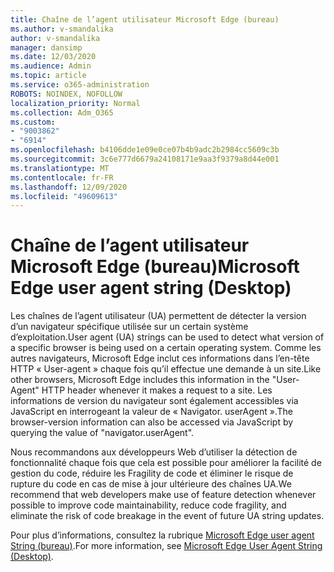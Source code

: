 ```yaml
---
title: Chaîne de l’agent utilisateur Microsoft Edge (bureau)
ms.author: v-smandalika
author: v-smandalika
manager: dansimp
ms.date: 12/03/2020
ms.audience: Admin
ms.topic: article
ms.service: o365-administration
ROBOTS: NOINDEX, NOFOLLOW
localization_priority: Normal
ms.collection: Adm_O365
ms.custom:
- "9003862"
- "6914"
ms.openlocfilehash: b4106dde1e09e0ce07b4b9adc2b2984cc5609c3b
ms.sourcegitcommit: 3c6e777d6679a24108171e9aa3f9379a8d44e001
ms.translationtype: MT
ms.contentlocale: fr-FR
ms.lasthandoff: 12/09/2020
ms.locfileid: "49609613"
---
```

# <a name="microsoft-edge-user-agent-string-desktop"></a><span data-ttu-id="a67f7-102">Chaîne de l’agent utilisateur Microsoft Edge (bureau)</span><span class="sxs-lookup"><span data-stu-id="a67f7-102">Microsoft Edge user agent string (Desktop)</span></span>

<span data-ttu-id="a67f7-103">Les chaînes de l’agent utilisateur (UA) permettent de détecter la version d’un navigateur spécifique utilisée sur un certain système d’exploitation.</span><span class="sxs-lookup"><span data-stu-id="a67f7-103">User agent (UA) strings can be used to detect what version of a specific browser is being used on a certain operating system.</span></span> <span data-ttu-id="a67f7-104">Comme les autres navigateurs, Microsoft Edge inclut ces informations dans l’en-tête HTTP « User-agent » chaque fois qu’il effectue une demande à un site.</span><span class="sxs-lookup"><span data-stu-id="a67f7-104">Like other browsers, Microsoft Edge includes this information in the "User-Agent" HTTP header whenever it makes a request to a site.</span></span> <span data-ttu-id="a67f7-105">Les informations de version du navigateur sont également accessibles via JavaScript en interrogeant la valeur de « Navigator. userAgent ».</span><span class="sxs-lookup"><span data-stu-id="a67f7-105">The browser-version information can also be accessed via JavaScript by querying the value of "navigator.userAgent".</span></span>

<span data-ttu-id="a67f7-106">Nous recommandons aux développeurs Web d’utiliser la détection de fonctionnalité chaque fois que cela est possible pour améliorer la facilité de gestion du code, réduire les Fragility de code et éliminer le risque de rupture du code en cas de mise à jour ultérieure des chaînes UA.</span><span class="sxs-lookup"><span data-stu-id="a67f7-106">We recommend that web developers make use of feature detection whenever possible to improve code maintainability, reduce code fragility, and eliminate the risk of code breakage in the event of future UA string updates.</span></span>

<span data-ttu-id="a67f7-107">Pour plus d’informations, consultez la rubrique [Microsoft Edge user agent String (bureau)](https://docs.microsoft.com/microsoft-edge/web-platform/user-agent-string).</span><span class="sxs-lookup"><span data-stu-id="a67f7-107">For more information, see [Microsoft Edge User Agent String (Desktop)](https://docs.microsoft.com/microsoft-edge/web-platform/user-agent-string).</span></span>